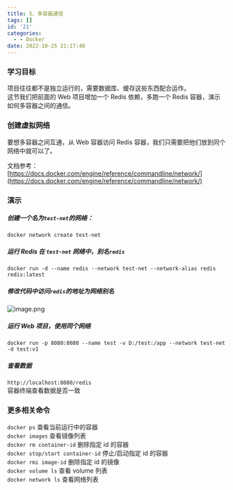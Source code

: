 ```yaml
---
title: 5、多容器通信
tags: []
id: '21'
categories:
  - - Docker
date: 2022-10-25 21:17:40
---
```


### 学习目标

项目往往都不是独立运行的，需要数据库、缓存这些东西配合运作。  
这节我们把前面的 Web 项目增加一个 Redis 依赖，多跑一个 Redis 容器，演示如何多容器之间的通信。

### 创建虚拟网络

要想多容器之间互通，从 Web 容器访问 Redis 容器，我们只需要把他们放到同个网络中就可以了。

文档参考：[https://docs.docker.com/engine/reference/commandline/network/](https://docs.docker.com/engine/reference/commandline/network/)

### 演示

##### 创建一个名为`test-net`的网络：

`docker network create test-net`

##### 运行 Redis 在 `test-net` 网络中，别名`redis`

`docker run -d --name redis --network test-net --network-alias redis redis:latest`

##### 修改代码中访问`redis`的地址为网络别名

![image.png](https://sjwx.easydoc.xyz/46901064/files/kv98rfvb.png)

##### 运行 Web 项目，使用同个网络

`docker run -p 8080:8080 --name test -v D:/test:/app --network test-net -d test:v1`

##### 查看数据

`http://localhost:8080/redis`  
容器终端查看数据是否一致

### 更多相关命令

`docker ps` 查看当前运行中的容器  
`docker images` 查看镜像列表  
`docker rm container-id` 删除指定 id 的容器  
`docker stop/start container-id` 停止/启动指定 id 的容器  
`docker rmi image-id` 删除指定 id 的镜像  
`docker volume ls` 查看 volume 列表  
`docker network ls` 查看网络列表